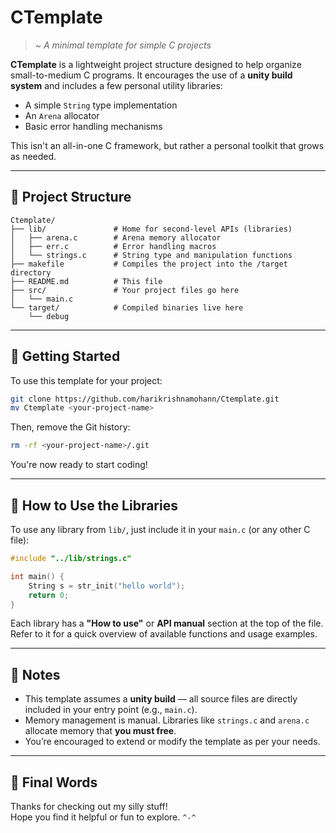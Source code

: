 # CTemplate  
> _~ A minimal template for simple C projects_

**CTemplate** is a lightweight project structure designed to help organize small-to-medium C programs. It encourages the use of a **unity build system** and includes a few personal utility libraries:

- A simple `String` type implementation  
- An `Arena` allocator  
- Basic error handling mechanisms

This isn't an all-in-one C framework, but rather a personal toolkit that grows as needed.

---

## 📁 Project Structure

```
Ctemplate/
├── lib/               # Home for second-level APIs (libraries)
│   ├── arena.c        # Arena memory allocator
│   ├── err.c          # Error handling macros
│   └── strings.c      # String type and manipulation functions
├── makefile           # Compiles the project into the /target directory
├── README.md          # This file
├── src/               # Your project files go here
│   └── main.c
└── target/            # Compiled binaries live here
    └── debug
```

---

## 🚀 Getting Started

To use this template for your project:

```bash
git clone https://github.com/harikrishnamohann/Ctemplate.git
mv Ctemplate <your-project-name>
```

Then, remove the Git history:

```bash
rm -rf <your-project-name>/.git
```

You're now ready to start coding!

---

## 🧠 How to Use the Libraries

To use any library from `lib/`, just include it in your `main.c` (or any other C file):

```c
#include "../lib/strings.c"

int main() {
    String s = str_init("hello world");
    return 0;
}
```

Each library has a **"How to use"** or **API manual** section at the top of the file. Refer to it for a quick overview of available functions and usage examples.

---

## 📌 Notes

- This template assumes a **unity build** — all source files are directly included in your entry point (e.g., `main.c`).
- Memory management is manual. Libraries like `strings.c` and `arena.c` allocate memory that **you must free**.
- You’re encouraged to extend or modify the template as per your needs.

---

## 💬 Final Words

Thanks for checking out my silly stuff!  
Hope you find it helpful or fun to explore. `^-^`
